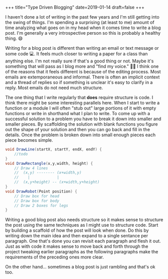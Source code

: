 +++
title="Type Driven Blogging"
date=2019-01-14
draft=false
+++

I haven't done a lot of writing in the past few years and I'm still getting into the swing of things.  I'm spending a surprising (at least to me) amount of time analyzing what goes on in my head when it comes time to write a blog post.  I'm generally a very introspective person so this is probably a healthy thing. 😄

<!-- more -->

Writing for a blog post is different than writing an email or text message or some code 💻.  It feels much closer to writing a paper for a class than anything else.  I'm not really sure if that's a good thing or not.  Maybe it's something that will pass as I blog more and "find my voice." 🤷‍♂️  I think one of the reasons that it feels different is because of the editing process.  Most emails are extemporaneous and informal.  There is often an implicit context and a thread of replies so if something is unclear it's easy to clarify in a reply.  Most emails do not need much structure.

The one thing that I write regularly that **does** require structure is code.  I think there might be some interesting parallels here.  When I start to write a function or a module I will often "stub out" large portions of it with empty functions or write in shorthand what I plan to write.  To come up with a successful solution to a problem you have to break it down into smaller and smaller pieces.  By scaffolding the solution with blank functions you figure out the shape of your solution and then you can go back and fill in the details. Once the problem is broken down into small enough pieces each piece becomes simple.

```csharp
void DrawLine(startX, startY, endX, endY) {
    //todo
}
void DrawRectangle(x,y,width, height) {
    // Draw 4 lines 
    //  (x,y) -------- (x+width,y)
    //    |            |
    //  (x,y+height) -- (x+width,y+height)
}
void DrawRobot(Point position) {
    // Draw box for head
    // Draw box for body
    // Draw 2 boxes for legs
}

```

Writing a good blog post also needs structure so it makes sense to structure the post using the same techniques as I might use to structure code.  Start by building a scaffold of how the post will look when done.  Do this by writing down the main idea and then expand to a single sentance per paragraph.  One that's done you can revisit each paragraph and flesh it out.  Just as with code it makes sense to move back and forth through the project tweaking earlier paragraphs as the following paragraphs make the requirements of the preceding ones more clear.

On the other hand... sometimes a blog post is just rambling and that's ok too. 


